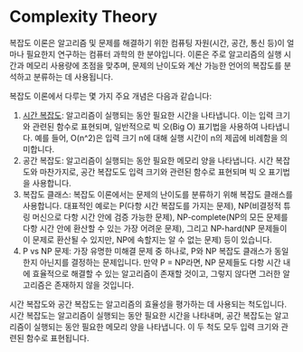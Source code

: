 # Complexity Theory

복잡도 이론은 알고리즘 및 문제를 해결하기 위한 컴퓨팅 자원(시간, 공간, 통신 등)이 얼마나 필요한지 연구하는 컴퓨터 과학의 한 분야입니다. 이론은 주로 알고리즘의 실행 시간과 메모리 사용량에 초점을 맞추며, 문제의 난이도와 계산 가능한 언어의 복잡도를 분석하고 분류하는 데 사용됩니다.

복잡도 이론에서 다루는 몇 가지 주요 개념은 다음과 같습니다:

1. [시간 복잡도](https://github.com/weird14446/Study/blob/main/Computer%20Science/Theoretical%20Computer%20Science/Complexity%20Theory/Time%20Complexity.md): 알고리즘이 실행되는 동안 필요한 시간을 나타냅니다. 이는 입력 크기와 관련된 함수로 표현되며, 일반적으로 빅 오(Big O) 표기법을 사용하여 나타냅니다. 예를 들어, O(n^2)은 입력 크기 n에 대해 실행 시간이 n의 제곱에 비례함을 의미합니다.
2. 공간 복잡도: 알고리즘이 실행되는 동안 필요한 메모리 양을 나타냅니다. 시간 복잡도와 마찬가지로, 공간 복잡도도 입력 크기와 관련된 함수로 표현되며 빅 오 표기법을 사용합니다.
3. 복잡도 클래스: 복잡도 이론에서는 문제의 난이도를 분류하기 위해 복잡도 클래스를 사용합니다. 대표적인 예로는 P(다항 시간 복잡도를 가지는 문제), NP(비결정적 튜링 머신으로 다항 시간 안에 검증 가능한 문제), NP-complete(NP의 모든 문제를 다항 시간 안에 환산할 수 있는 가장 어려운 문제), 그리고 NP-hard(NP 문제들이 이 문제로 환산될 수 있지만, NP에 속할지는 알 수 없는 문제) 등이 있습니다.
4. P vs NP 문제: 가장 유명한 미해결 문제 중 하나로, P와 NP 복잡도 클래스가 동일한지 아닌지를 결정하는 문제입니다. 만약 P = NP라면, NP 문제들도 다항 시간 내에 효율적으로 해결할 수 있는 알고리즘이 존재할 것이고, 그렇지 않다면 그러한 알고리즘은 존재하지 않을 것입니다.

시간 복잡도와 공간 복잡도는 알고리즘의 효율성을 평가하는 데 사용되는 척도입니다. 시간 복잡도는 알고리즘이 실행되는 동안 필요한 시간을 나타내며, 공간 복잡도는 알고리즘이 실행되는 동안 필요한 메모리 양을 나타냅니다. 이 두 척도 모두 입력 크기와 관련된 함수로 표현됩니다.
